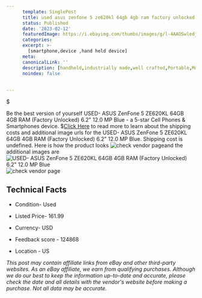 ```yaml
---
      template: SinglePost
      title: used asus zenfone 5 ze620kl 64gb 4gb ram factory unlocked 6 2 12 0 mp blue
      status: Published
      date: '2023-02-12'
      featuredImage: https://i.ebayimg.com/thumbs/images/g/l-4AAOSwledjvayb/s-l225.jpg
      categories: 
      excerpt: >-
        [smartphone,device ,hand held device]
      meta:
      canonicalLink: ''
      description: [handheld,industrially made,well crafted,Portable,Mobile,Compact,Convenient,Lightweight,Maneuverable,Man-portable,Miniature,Carriable,Hand-held,Light,Holdable,Transportable,Mobile device,Pocket-sized,On-the-go,Wireless,Cordless,Compact size,Convenient size, smartphone,device ,hand held device]
      noindex: false
      
        
---
```

$

Be the best version of yourself USED-  ASUS ZenFone 5 ZE620KL 64GB 4GB RAM (Factory Unlocked) 6.2" 12.0 MP Blue - a 5-star Cell Phones & Smartphones device.
$[Click Here](https://www.ebay.com/itm/225343353385?hash=item347782b229%3Ag%3Al-4AAOSwledjvayb&mkevt=1&mkcid=1&mkrid=711-53200-19255-0&campid=%253CePNCampaignId%253E&customid=%253CreferenceId%253E&toolid=10049) to read more to learn about the shipping costs and additional image urls for the USED-  ASUS ZenFone 5 ZE620KL 64GB 4GB RAM (Factory Unlocked) 6.2" 12.0 MP Blue. Shipping cost is undefined. Here is how the product looks ![check vendor page](https://i.ebayimg.com/thumbs/images/g/l-4AAOSwledjvayb/s-l225.jpg)and the additional images are![USED-  ASUS ZenFone 5 ZE620KL 64GB 4GB RAM (Factory Unlocked) 6.2" 12.0 MP Blue](https://i.ebayimg.com/images/g/l-4AAOSwledjvayb/s-l1200.jpg)![check vendor page](https://origin-galleryplus.ebayimg.com/ws/web/225343353385_2_0_1/225x225.jpg)



 ## Technical Facts 



     
      

 - Condition- Used 


      

 - Listed Price- 161.99 


      

 - Currency- USD 


      

 - Feedback score - 124868 


      

 - Location - US 


      
      

 *_This post may contain affiliate links from eBay and other third-party websites. As an eBay affiliate, we earn from qualifying purchases. Although we do our best to keep the information up-to-date and accurate, please check the date and all details with the vendor's website before making a purchase. Not all data may be accurate._*






